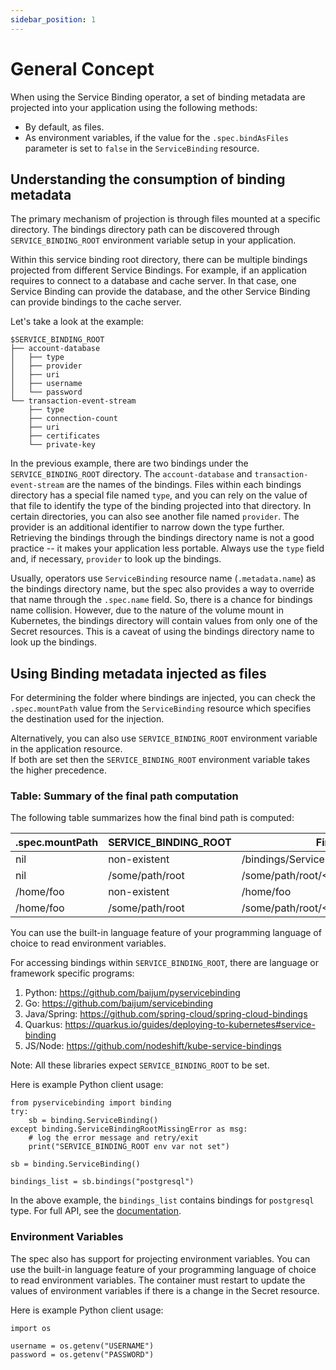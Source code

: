 ```yaml
---
sidebar_position: 1
---
```


# General Concept

When using the Service Binding operator, a set of binding metadata are projected
into your application using the following methods:

- By default, as files.
- As environment variables, if the value for the `.spec.bindAsFiles` parameter
  is set to `false` in the `ServiceBinding` resource.

## Understanding the consumption of binding metadata

The primary mechanism of projection is through files mounted at a specific
directory.  The bindings directory path can be discovered through
`SERVICE_BINDING_ROOT` environment variable setup in your application.

Within this service binding root directory, there can be multiple bindings
projected from different Service Bindings.  For example, if an application
requires to connect to a database and cache server.  In that case, one Service
Binding can provide the database, and the other Service Binding can provide
bindings to the cache server.

Let's take a look at the example:

```
$SERVICE_BINDING_ROOT
├── account-database
│   ├── type
│   ├── provider
│   ├── uri
│   ├── username
│   └── password
└── transaction-event-stream
    ├── type
    ├── connection-count
    ├── uri
    ├── certificates
    └── private-key
```

In the previous example, there are two bindings under the `SERVICE_BINDING_ROOT`
directory.  The `account-database` and `transaction-event-stream` are the names
of the bindings.  Files within each bindings directory has a special file named
`type`, and you can rely on the value of that file to identify the type of the
binding projected into that directory.  In certain directories, you can also see
another file named `provider`.  The provider is an additional identifier to
narrow down the type further.  Retrieving the bindings through the bindings
directory name is not a good practice -- it makes your application less
portable.  Always use the `type` field and, if necessary, `provider` to look up
the bindings.

Usually, operators use `ServiceBinding` resource name (`.metadata.name`) as the
bindings directory name, but the spec also provides a way to override that name
through the `.spec.name` field. So, there is a chance for bindings name
collision.  However, due to the nature of the volume mount in Kubernetes, the
bindings directory will contain values from only one of the Secret resources.
This is a caveat of using the bindings directory name to look up the bindings.

## Using Binding metadata injected as files

For determining the folder where bindings are injected, you can check the
`.spec.mountPath` value from the `ServiceBinding` resource which specifies the
destination used for the injection.

Alternatively, you can also use `SERVICE_BINDING_ROOT` environment variable in the application resource.  
If both are set then the `SERVICE_BINDING_ROOT` environment variable takes the
higher precedence.

### Table: Summary of the final path computation

The following table summarizes how the final bind path is computed:

| .spec.mountPath | SERVICE_BINDING_ROOT  | Final Path                            |
| --------------- | --------------------- | --------------------------------------|
| nil             | non-existent          | /bindings/ServiceBinding_Name         |
| nil             | /some/path/root       | /some/path/root/<ServiceBinding_Name> |
| /home/foo       | non-existent          | /home/foo                             |
| /home/foo       | /some/path/root       | /some/path/root/<ServiceBinding_Name> |

You can use the built-in language feature of your programming language of choice
to read environment variables.

For accessing bindings within `SERVICE_BINDING_ROOT`, there are language or
framework specific programs:

1. Python: https://github.com/baijum/pyservicebinding
2. Go: https://github.com/baijum/servicebinding
3. Java/Spring: https://github.com/spring-cloud/spring-cloud-bindings
4. Quarkus: https://quarkus.io/guides/deploying-to-kubernetes#service-binding
5. JS/Node: https://github.com/nodeshift/kube-service-bindings

Note: All these libraries expect `SERVICE_BINDING_ROOT` to be set.

Here is example Python client usage:

```
from pyservicebinding import binding
try:
    sb = binding.ServiceBinding()
except binding.ServiceBindingRootMissingError as msg:
    # log the error message and retry/exit
    print("SERVICE_BINDING_ROOT env var not set")

sb = binding.ServiceBinding()

bindings_list = sb.bindings("postgresql")
```

In the above example, the `bindings_list` contains bindings for `postgresql`
type.  For full API, see the
[documentation](https://github.com/baijum/pyservicebinding).

### Environment Variables

The spec also has support for projecting environment variables.  You can use the
built-in language feature of your programming language of choice to read
environment variables.  The container must restart to update the values of
environment variables if there is a change in the Secret resource.

Here is example Python client usage:

```
import os

username = os.getenv("USERNAME")
password = os.getenv("PASSWORD")
```
